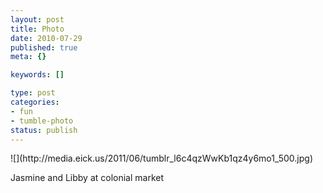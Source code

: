 ```yaml
--- 
layout: post
title: Photo
date: 2010-07-29
published: true
meta: {}

keywords: []

type: post
categories: 
- fun
- tumble-photo
status: publish
---
```

<div class="figure">            ![](http://media.eick.us/2011/06/tumblr_l6c4qzWwKb1qz4y6mo1_500.jpg)        </div>

Jasmine and Libby at colonial market

